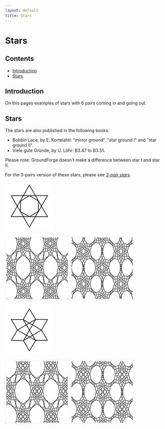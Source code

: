 ```yaml
---
layout: default
title: Stars
---
```

# Stars

## Contents
* [Introduction](#introduction)
* [Stars](#stars)

## Introduction
On this pages examples of stars with 6 pairs coming in and going out.   

## Stars

The stars are also published in the following books:
* Bobbin Lace, by E. Kortelahti: "mirror ground", "star ground I" and "star ground II".
* Viele gute Gründe, by U. Löhr: B3.47 to B3.51.    

Please note: GroundForge doesn't make a difference between star I and star II.     

For the 3-pairs version of these stars, please see [_3-pair stars_](../docs/snow_3#stars). 

![star mirror][p-st-kh-M]

[![star mirror][p-st-kh-Ms-01]][t-st-kh-Ms-01] 
[![star mirror][p-st-kh-Mb-01]][t-st-kh-Mb-01] 
<p style="clear: both"></p>

![star I & II][p-st-kh-I]

[![star I and II][p-st-kh-Is-01]][t-st-kh-Is-01] 
[![star I and II][p-st-kh-Ib-01]][t-st-kh-Ib-01] 
<p style="clear: both"></p>

[p-st-kh-IB-01]: ../images/star_6/ST-KH-IB-01.png 
[p-st-kh-Mb-01]: ../images/star_6/ST-KH-MB-01.png
[p-st-kh-Is-01]: ../images/star_6/ST-KH-IS-01.png
[p-st-kh-Ms-01]: ../images/star_6/ST-KH-MS-01.png

[p-st-kh-M]: ../images/star_6/ST-KH-M.svg?align=right "star mirror"
[p-st-kh-I]: ../images/star_6/ST-KH-I.svg?align=right "star I and II"

[t-st-kh-Ib-01]: /GroundForge/stitches.html?patchWidth=24&patchHeight=24&tile=x-r-x535,86-214-7,x158x-5-,4-5-7-r-&shiftColsSW=-4&shiftRowsSW=4&shiftColsSE=4&shiftRowsSE=4&h1=ctc&g1=ctc&f1=ctc&c1=ctctctc&h2=ctc&f2=ctc&e2=ctctctc&d2=ctc&b2=ctc&a2=ctctctc&g3=ctc&d3=ctc&c3=ctc&b3=ctc&g4=ctc&e4=ctc&c4=tctct&a4=ctc

[t-st-kh-Is-01]: /GroundForge/stitches.html?patchWidth=24&patchHeight=24&tile=y-5-w5,76-24-,x158x-,4-5-7-,x535x-,14-78-,&shiftColsSW=-3&shiftRowsSW=6&shiftColsSE=3&shiftRowsSE=6&f1=ctctt&c1=ctc&e2=ctc&d2=ctc&b2=ctc&a2=ctc&d3=ctc&c3=ctc&b3=ctc&e4=ctc&c4=tctct&a4=ctc&d5=ctc&c5=ctc&b5=ctc&e6=ctctt&d6=ctc&b6=ctc&a6=ctctt

[t-st-kh-Mb-01]: /GroundForge/stitches.html?patchWidth=24&patchHeight=24&tile=x-r-x734,86-214-7,x158x-5-,4x-x7-r-&shiftColsSW=-4&shiftRowsSW=4&shiftColsSE=4&shiftRowsSE=4&h1=ctc&g1=ctc&f1=ctc&c1=ctctctc&h2=ctc&f2=ctc&e2=ctctctc&d2=ctc&b2=ctc&a2=ctctctc&g3=ctc&d3=ctc&c3=ctc&b3=ctc&g4=ctc&e4=ctc&a4=ctc

[t-st-kh-Ms-01]: /GroundForge/stitches.html?patchWidth=24&patchHeight=24&tile=y-5-w5,76-24-,x158x-,4x-x7-,x734x-,14-78-,&shiftColsSW=-3&shiftRowsSW=6&shiftColsSE=3&shiftRowsSE=6&f1=ctctt&c1=ctc&e2=ctc&d2=ctc&b2=ctc&a2=ctc&d3=ctc&c3=ctc&b3=ctc&e4=ctc&a4=ctc&d5=ctc&c5=ctc&b5=ctc&e6=ctctt&d6=ctc&b6=ctc&a6=ctctt

